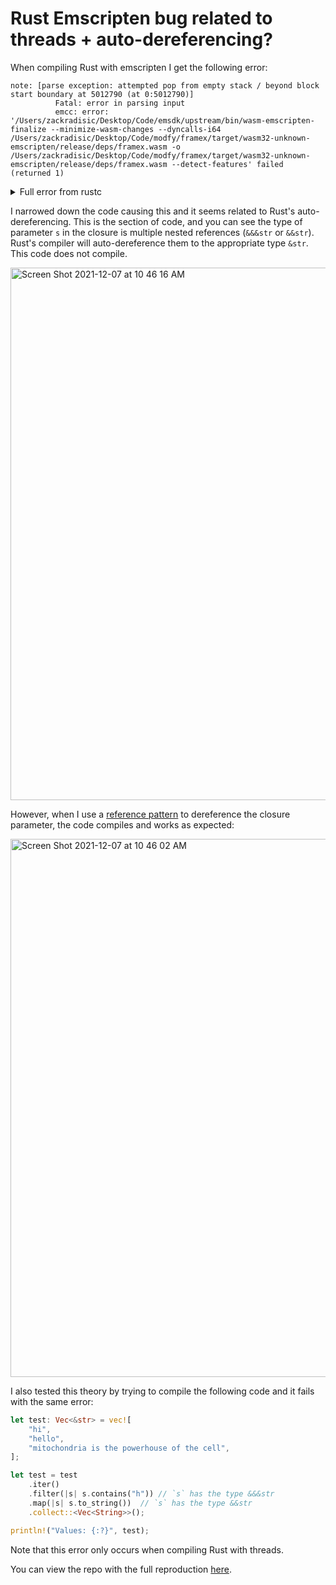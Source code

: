 # Rust Emscripten bug related to threads + auto-dereferencing?

When compiling Rust with emscripten I get the following error:
```
note: [parse exception: attempted pop from empty stack / beyond block start boundary at 5012790 (at 0:5012790)]
          Fatal: error in parsing input
          emcc: error: '/Users/zackradisic/Desktop/Code/emsdk/upstream/bin/wasm-emscripten-finalize --minimize-wasm-changes --dyncalls-i64 /Users/zackradisic/Desktop/Code/modfy/framex/target/wasm32-unknown-emscripten/release/deps/framex.wasm -o /Users/zackradisic/Desktop/Code/modfy/framex/target/wasm32-unknown-emscripten/release/deps/framex.wasm --detect-features' failed (returned 1)
```

<details>
  <summary>Full error from rustc</summary>

```
error: linking with `emcc` failed: exit status: 1
  |
  = note: "emcc" "-s" "EXPORTED_FUNCTIONS=[\"_alloc\",\"_dealloc\",\"_init\",\"_main\",\"_print_codecs\",\"_set_opt\",\"_rust_eh_personality\"]" "/Users/zackradisic/Desktop/Code/modfy/framex/target/wasm32-unknown-emscripten/release/deps/framex.framex.f5802fb7-cgu.0.rcgu.o" "/Users/zackradisic/Desktop/Code/modfy/framex/target/wasm32-unknown-emscripten/release/deps/framex.framex.f5802fb7-cgu.1.rcgu.o" "/Users/zackradisic/Desktop/Code/modfy/framex/target/wasm32-unknown-emscripten/release/deps/framex.framex.f5802fb7-cgu.10.rcgu.o" "/Users/zackradisic/Desktop/Code/modfy/framex/target/wasm32-unknown-emscripten/release/deps/framex.framex.f5802fb7-cgu.11.rcgu.o" "/Users/zackradisic/Desktop/Code/modfy/framex/target/wasm32-unknown-emscripten/release/deps/framex.framex.f5802fb7-cgu.12.rcgu.o" "/Users/zackradisic/Desktop/Code/modfy/framex/target/wasm32-unknown-emscripten/release/deps/framex.framex.f5802fb7-cgu.13.rcgu.o" "/Users/zackradisic/Desktop/Code/modfy/framex/target/wasm32-unknown-emscripten/release/deps/framex.framex.f5802fb7-cgu.14.rcgu.o" "/Users/zackradisic/Desktop/Code/modfy/framex/target/wasm32-unknown-emscripten/release/deps/framex.framex.f5802fb7-cgu.15.rcgu.o" "/Users/zackradisic/Desktop/Code/modfy/framex/target/wasm32-unknown-emscripten/release/deps/framex.framex.f5802fb7-cgu.2.rcgu.o" "/Users/zackradisic/Desktop/Code/modfy/framex/target/wasm32-unknown-emscripten/release/deps/framex.framex.f5802fb7-cgu.3.rcgu.o" "/Users/zackradisic/Desktop/Code/modfy/framex/target/wasm32-unknown-emscripten/release/deps/framex.framex.f5802fb7-cgu.4.rcgu.o" "/Users/zackradisic/Desktop/Code/modfy/framex/target/wasm32-unknown-emscripten/release/deps/framex.framex.f5802fb7-cgu.5.rcgu.o" "/Users/zackradisic/Desktop/Code/modfy/framex/target/wasm32-unknown-emscripten/release/deps/framex.framex.f5802fb7-cgu.6.rcgu.o" "/Users/zackradisic/Desktop/Code/modfy/framex/target/wasm32-unknown-emscripten/release/deps/framex.framex.f5802fb7-cgu.7.rcgu.o" "/Users/zackradisic/Desktop/Code/modfy/framex/target/wasm32-unknown-emscripten/release/deps/framex.framex.f5802fb7-cgu.8.rcgu.o" "/Users/zackradisic/Desktop/Code/modfy/framex/target/wasm32-unknown-emscripten/release/deps/framex.framex.f5802fb7-cgu.9.rcgu.o" "/Users/zackradisic/Desktop/Code/modfy/framex/target/wasm32-unknown-emscripten/release/deps/framex.3m9l8ll8ayas3g7v.rcgu.o" "-L" "/Users/zackradisic/Desktop/Code/modfy/framex/target/wasm32-unknown-emscripten/release/deps" "-L" "/Users/zackradisic/Desktop/Code/modfy/framex/target/release/deps" "-L" "./wasm-libs/lib" "-L" "/Users/zackradisic/.rustup/toolchains/nightly-x86_64-apple-darwin/lib/rustlib/wasm32-unknown-emscripten/lib" "/Users/zackradisic/Desktop/Code/modfy/framex/target/wasm32-unknown-emscripten/release/deps/libframex-7860c6c7abb794c7.rlib" "/Users/zackradisic/Desktop/Code/modfy/framex/target/wasm32-unknown-emscripten/release/deps/libanyhow-612bcb44f12e1d42.rlib" "/Users/zackradisic/Desktop/Code/modfy/framex/target/wasm32-unknown-emscripten/release/deps/libffmpeg_next-54ea0b38a1519793.rlib" "/Users/zackradisic/Desktop/Code/modfy/framex/target/wasm32-unknown-emscripten/release/deps/libffmpeg_sys_next-8de54784e88d927f.rlib" "/Users/zackradisic/Desktop/Code/modfy/framex/target/wasm32-unknown-emscripten/release/deps/liblibc-ab293fa92d812261.rlib" "/Users/zackradisic/Desktop/Code/modfy/framex/target/wasm32-unknown-emscripten/release/deps/libbitflags-f0b7a29eeb4093a5.rlib" "/Users/zackradisic/Desktop/Code/modfy/framex/target/wasm32-unknown-emscripten/release/deps/libstd-35b925955873f6bf.rlib" "/Users/zackradisic/Desktop/Code/modfy/framex/target/wasm32-unknown-emscripten/release/deps/libpanic_unwind-194edf489af57a97.rlib" "/Users/zackradisic/Desktop/Code/modfy/framex/target/wasm32-unknown-emscripten/release/deps/libstd_detect-d58dd6fb52ab4b2d.rlib" "/Users/zackradisic/Desktop/Code/modfy/framex/target/wasm32-unknown-emscripten/release/deps/librustc_demangle-a1931f836e2321a3.rlib" "/Users/zackradisic/Desktop/Code/modfy/framex/target/wasm32-unknown-emscripten/release/deps/libhashbrown-93cb9f33d545cf77.rlib" "/Users/zackradisic/Desktop/Code/modfy/framex/target/wasm32-unknown-emscripten/release/deps/librustc_std_workspace_alloc-90ae5f2c3dc1e297.rlib" "/Users/zackradisic/Desktop/Code/modfy/framex/target/wasm32-unknown-emscripten/release/deps/libunwind-888b2c34d620fb42.rlib" "/Users/zackradisic/Desktop/Code/modfy/framex/target/wasm32-unknown-emscripten/release/deps/libcfg_if-e5bd1b9f540b98e1.rlib" "/Users/zackradisic/Desktop/Code/modfy/framex/target/wasm32-unknown-emscripten/release/deps/liblibc-f003f163c4e20282.rlib" "/Users/zackradisic/Desktop/Code/modfy/framex/target/wasm32-unknown-emscripten/release/deps/liballoc-b31681533b19d24b.rlib" "/Users/zackradisic/Desktop/Code/modfy/framex/target/wasm32-unknown-emscripten/release/deps/librustc_std_workspace_core-e54aa39c126b63d9.rlib" "/Users/zackradisic/Desktop/Code/modfy/framex/target/wasm32-unknown-emscripten/release/deps/libcore-7c8d732fc023986c.rlib" "/Users/zackradisic/Desktop/Code/modfy/framex/target/wasm32-unknown-emscripten/release/deps/libcompiler_builtins-70ec426a1130b25e.rlib" "-l" "avcodec" "-l" "avformat" "-l" "avfilter" "-l" "avdevice" "-l" "swresample" "-l" "postproc" "-l" "swscale" "-l" "avutil" "-l" "m" "-l" "mp3lame" "-l" "x264" "-l" "workerfs.js" "-l" "c" "-s" "DISABLE_EXCEPTION_CATCHING=0" "-L" "/Users/zackradisic/.rustup/toolchains/nightly-x86_64-apple-darwin/lib/rustlib/wasm32-unknown-emscripten/lib" "-L" "/Users/zackradisic/.rustup/toolchains/nightly-x86_64-apple-darwin/lib/rustlib/wasm32-unknown-emscripten/lib/self-contained" "-o" "/Users/zackradisic/Desktop/Code/modfy/framex/target/wasm32-unknown-emscripten/release/deps/framex.js" "-O3" "--memory-init-file" "0" "-g0" "-s" "DEFAULT_LIBRARY_FUNCS_TO_INCLUDE=[]" "-O3" "-pthread" "-s" "ALLOW_MEMORY_GROWTH=0" "-s" "INVOKE_RUN=0" "-s" "INITIAL_MEMORY=2146435072" "-s" "MODULARIZE=1" "-s" "EXPORT_NAME=framex" "-s" "USE_PTHREADS=1" "-s" "PROXY_TO_PTHREAD=1" "-s" "ENVIRONMENT=worker" "-s" "PTHREAD_POOL_SIZE=navigator.hardwareConcurrency" "-s" "EXPORTED_RUNTIME_METHODS=[FS,intArrayFromString,writeArrayToMemory,_malloc]" "gxx_personality_v0_stub.o" "-s" "ERROR_ON_UNDEFINED_SYMBOLS=1" "-s" "ASSERTIONS=1" "-s" "ABORTING_MALLOC=0" "-Wl,--fatal-warnings"
  = note: [parse exception: attempted pop from empty stack / beyond block start boundary at 5012790 (at 0:5012790)]
          Fatal: error in parsing input
          emcc: error: '/Users/zackradisic/Desktop/Code/emsdk/upstream/bin/wasm-emscripten-finalize --minimize-wasm-changes --dyncalls-i64 /Users/zackradisic/Desktop/Code/modfy/framex/target/wasm32-unknown-emscripten/release/deps/framex.wasm -o /Users/zackradisic/Desktop/Code/modfy/framex/target/wasm32-unknown-emscripten/release/deps/framex.wasm --detect-features' failed (returned 1)
```
  
</details>

I narrowed down the code causing this and it seems related to Rust's auto-dereferencing. This is the section of code, and you can see the type of parameter `s` in the closure is multiple nested references (`&&&str` or `&&str`). Rust's compiler will auto-dereference them to the appropriate type `&str`. This code does not compile.

<img width="852" alt="Screen Shot 2021-12-07 at 10 46 16 AM" src="https://user-images.githubusercontent.com/56137411/145006533-da8e6e2d-6254-4d5f-b9ed-755a239ef044.png">

However, when I use a [reference pattern](https://doc.rust-lang.org/reference/patterns.html#reference-patterns) to dereference the closure parameter, the code compiles and works as expected:

<img width="861" alt="Screen Shot 2021-12-07 at 10 46 02 AM" src="https://user-images.githubusercontent.com/56137411/145006902-880176a3-0828-47e8-89ff-1e6eb018c640.png">

I also tested this theory by trying to compile the following code and it fails with the same error:
```rust
let test: Vec<&str> = vec![
    "hi",
    "hello",
    "mitochondria is the powerhouse of the cell",
];

let test = test
    .iter()
    .filter(|s| s.contains("h")) // `s` has the type &&&str
    .map(|s| s.to_string())  // `s` has the type &&str
    .collect::<Vec<String>>();

println!("Values: {:?}", test);
```
Note that this error only occurs when compiling Rust with threads.

You can view the repo with the full reproduction [here](https://github.com/zackradisic/rust-emscripten-bug).



